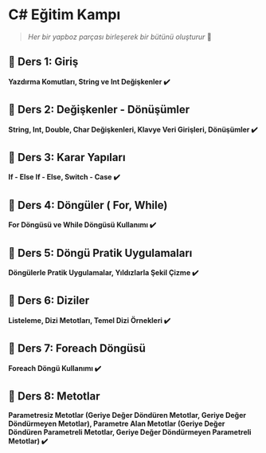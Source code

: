 # C# Eğitim Kampı

> _Her bir yapboz parçası birleşerek bir bütünü oluşturur_ 📌

 ## 🧩 Ders 1: Giriş 

 **Yazdırma Komutları, String ve Int Değişkenler ✔️**

## 🧩 Ders 2: Değişkenler - Dönüşümler

**String, Int, Double, Char Değişkenleri, Klavye Veri Girişleri, Dönüşümler ✔️**

## 🧩 Ders 3: Karar Yapıları

**If - Else If - Else, Switch - Case ✔️**

## 🧩 Ders 4: Döngüler ( For, While)

**For Döngüsü ve While Döngüsü Kullanımı ✔️**

## 🧩 Ders 5: Döngü Pratik Uygulamaları

**Döngülerle Pratik Uygulamalar, Yıldızlarla Şekil Çizme ✔️**

## 🧩 Ders 6: Diziler

**Listeleme, Dizi Metotları, Temel Dizi Örnekleri ✔️**

## 🧩 Ders 7: Foreach Döngüsü

**Foreach Döngü Kullanımı ✔️**

## 🧩 Ders 8: Metotlar

**Parametresiz Metotlar (Geriye Değer Döndüren Metotlar, Geriye Değer Döndürmeyen Metotlar), Parametre Alan Metotlar (Geriye Değer Döndüren Parametreli Metotlar, Geriye Değer Döndürmeyen Parametreli Metotlar) ✔️**

